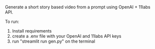 Generate a short story based video from a prompt using OpenAI + 11labs API. 

To run:
1) Install requirements
2) create a .env file with your OpenAI and 11labs API keys
3) run "streamlit run gen.py" on the terminal
